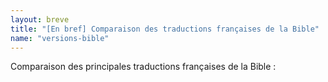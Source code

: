 ```yaml
---
layout: breve
title: "[En bref] Comparaison des traductions françaises de la Bible"
name: "versions-bible"
---
```


Comparaison des principales traductions françaises de la Bible :



